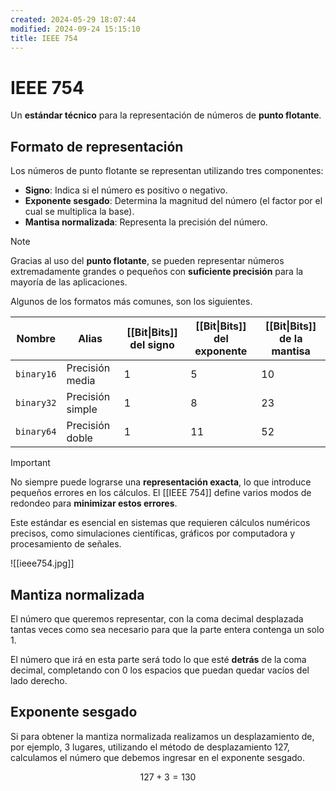 ```yaml
---
created: 2024-05-29 18:07:44
modified: 2024-09-24 15:15:10
title: IEEE 754
---
```


# IEEE 754

Un **estándar técnico** para la representación de números de **punto flotante**.

## Formato de representación

Los números de punto flotante se representan utilizando tres componentes:

   - **Signo**: Indica si el número es positivo o negativo.
   - **Exponente sesgado**: Determina la magnitud del número (el factor por el cual se multiplica la base).
   - **Mantisa normalizada**: Representa la precisión del número.

> [!note]
> Gracias al uso del **punto flotante**, se pueden representar números extremadamente grandes o pequeños con **suficiente precisión** para la mayoría de las aplicaciones.

Algunos de los formatos más comunes, son los siguientes.

| Nombre     | Alias            | [[Bit\|Bits]] del signo | [[Bit\|Bits]] del exponente | [[Bit\|Bits]] de la mantisa |
| ---------- | ---------------- | ----------------------- | --------------------------- | --------------------------- |
| `binary16` | Precisión media  | 1                       | 5                           | 10                          |
| `binary32` | Precisión simple | 1                       | 8                           | 23                          |
| `binary64` | Precisión doble  | 1                       | 11                          | 52                          |

> [!important]
> No siempre puede lograrse una **representación exacta**, lo que introduce pequeños errores en los cálculos. El [[IEEE 754]] define varios modos de redondeo para **minimizar estos errores**.

Este estándar es esencial en sistemas que requieren cálculos numéricos precisos, como simulaciones científicas, gráficos por computadora y procesamiento de señales.

![[ieee754.jpg]]

## Mantiza normalizada

El número que queremos representar, con la coma decimal desplazada tantas veces como sea necesario para que la parte entera contenga un solo $1$.

El número que irá en esta parte será todo lo que esté **detrás** de la coma decimal, completando con $0$ los espacios que puedan quedar vacíos del lado derecho.

## Exponente sesgado

Si para obtener la mantiza normalizada realizamos un desplazamiento de, por ejemplo, $3$ lugares, utilizando el método de desplazamiento 127, calculamos el número que debemos ingresar en el exponente sesgado.

$$
127 + 3 = 130
$$
